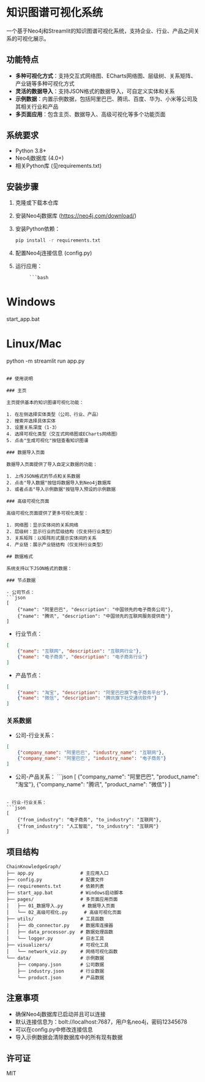 # 知识图谱可视化系统

一个基于Neo4j和Streamlit的知识图谱可视化系统，支持企业、行业、产品之间关系的可视化展示。

## 功能特点

- **多种可视化方式**：支持交互式网络图、ECharts网络图、层级树、关系矩阵、产业链等多种可视化方式
- **灵活的数据导入**：支持JSON格式的数据导入，可自定义实体和关系
- **示例数据**：内置示例数据，包括阿里巴巴、腾讯、百度、华为、小米等公司及其相关行业和产品
- **多页面应用**：包含主页、数据导入、高级可视化等多个功能页面

## 系统要求

- Python 3.8+
- Neo4j数据库 (4.0+)
- 相关Python库 (见requirements.txt)

## 安装步骤

1. 克隆或下载本仓库
2. 安装Neo4j数据库 (https://neo4j.com/download/)
3. 安装Python依赖：

    ```bash
    pip install -r requirements.txt
    ```

4. 配置Neo4j连接信息 (config.py)
5. 运行应用：

            ```bash
# Windows
start_app.bat

# Linux/Mac
python -m streamlit run app.py
```

## 使用说明

### 主页

主页提供基本的知识图谱可视化功能：

1. 在左侧选择实体类型（公司、行业、产品）
2. 搜索并选择具体实体
3. 设置关系深度（1-3）
4. 选择可视化类型（交互式网络图或ECharts网络图）
5. 点击"生成可视化"按钮查看知识图谱

### 数据导入页面

数据导入页面提供了导入自定义数据的功能：

1. 上传JSON格式的节点和关系数据
2. 点击"导入数据"按钮将数据导入到Neo4j数据库
3. 或者点击"导入示例数据"按钮导入预设的示例数据

### 高级可视化页面

高级可视化页面提供了更多可视化类型：

1. 网络图：显示实体间的关系网络
2. 层级树：显示行业的层级结构（仅支持行业类型）
3. 关系矩阵：以矩阵形式展示实体间的关系
4. 产业链：展示产业链结构（仅支持行业类型）

## 数据格式

系统支持以下JSON格式的数据：

### 节点数据

- 公司节点：
```json
[
    {"name": "阿里巴巴", "description": "中国领先的电子商务公司"},
    {"name": "腾讯", "description": "中国领先的互联网服务提供商"}
]
```

- 行业节点：
```json
[
    {"name": "互联网", "description": "互联网行业"},
    {"name": "电子商务", "description": "电子商务行业"}
]
```

- 产品节点：
```json
[
    {"name": "淘宝", "description": "阿里巴巴旗下电子商务平台"},
    {"name": "微信", "description": "腾讯旗下社交通讯软件"}
]
```

### 关系数据

- 公司-行业关系：
```json
[
    {"company_name": "阿里巴巴", "industry_name": "互联网"},
    {"company_name": "阿里巴巴", "industry_name": "电子商务"}
]
```

- 公司-产品关系：
        ```json
[
    {"company_name": "阿里巴巴", "product_name": "淘宝"},
    {"company_name": "腾讯", "product_name": "微信"}
]
```

- 行业-行业关系：
```json
[
    {"from_industry": "电子商务", "to_industry": "互联网"},
    {"from_industry": "人工智能", "to_industry": "互联网"}
]
```

## 项目结构

```
ChainKnowledgeGraph/
├── app.py                 # 主应用入口
├── config.py              # 配置文件
├── requirements.txt       # 依赖列表
├── start_app.bat          # Windows启动脚本
├── pages/                 # 多页面应用页面
│   ├── 01_数据导入.py       # 数据导入页面
│   └── 02_高级可视化.py      # 高级可视化页面
├── utils/                 # 工具函数
│   ├── db_connector.py    # 数据库连接器
│   ├── data_processor.py  # 数据处理函数
│   └── logger.py          # 日志工具
├── visualizers/           # 可视化工具
│   └── network_viz.py     # 网络可视化函数
└── data/                  # 示例数据
    ├── company.json       # 公司数据
    ├── industry.json      # 行业数据
    └── product.json       # 产品数据
```

## 注意事项

- 确保Neo4j数据库已启动并且可以连接
- 默认连接信息为：bolt://localhost:7687，用户名neo4j，密码12345678
- 可以在config.py中修改连接信息
- 导入示例数据会清除数据库中的所有现有数据

## 许可证

MIT

